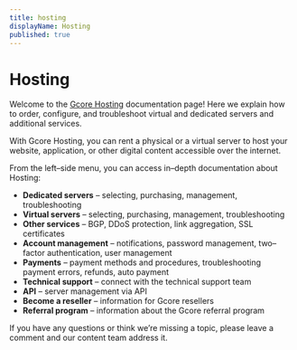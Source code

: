 ```yaml
---
title: hosting
displayName: Hosting
published: true
---
```

# Hosting

Welcome to the <a href="https://gcore.com/hosting" target="_blank">Gcore Hosting</a> documentation page! Here we explain how to order, configure, and troubleshoot virtual and dedicated servers and additional services.

With Gcore Hosting, you can rent a physical or a virtual server to host your website, application, or other digital content accessible over the internet.

From the left–side menu, you can access in–depth documentation about Hosting:

- **Dedicated servers** – selecting, purchasing, management, troubleshooting
- **Virtual servers** – selecting, purchasing, management, troubleshooting
- **Other services** – BGP, DDoS protection, link aggregation, SSL certificates
- **Account management** – notifications, password management, two–factor authentication, user management
- **Payments** – payment methods and procedures, troubleshooting payment errors, refunds, auto payment
- **Technical support** – connect with the technical support team
- **API** – server management via API
- **Become a reseller** – information for Gcore resellers
- **Referral program** – information about the Gcore referral program

If you have any questions or think we’re missing a topic, please leave a comment and our content team address it.
